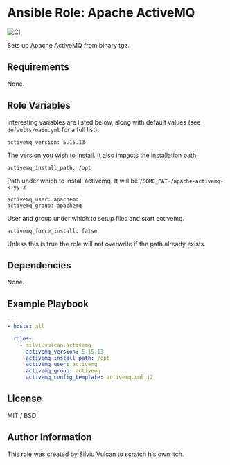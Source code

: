 # Ansible Role: Apache ActiveMQ

[![CI](https://github.com/silviuvulcan/ansible-role-activemq/workflows/CI/badge.svg?event=push)](https://github.com/silviuvulcan/ansible-role-activemq/actions?query=workflow%3ACI)

Sets up Apache ActiveMQ from binary tgz.

## Requirements

None.

## Role Variables

Interesting variables are listed below, along with default values (see `defaults/main.yml` for a full list):

    activemq_version: 5.15.13

The version you wish to install. It also impacts the installation path.

    activemq_install_path: /opt

Path under which to install activemq. It will be `/SOME_PATH/apache-activemq-x.yy.z`

    activemq_user: apachemq
    activemq_group: apachemq

User and group under which to setup files and start activemq.

    activemq_force_install: false

Unless this is true the role will not overwrite if the path already exists.

## Dependencies

None.

## Example Playbook

```yaml
---
- hosts: all

  roles:
    - silviuvulcan.activemq
      activemq_version: 5.15.13
      activemq_install_path: /opt
      activemq_user: activemq
      activemq_group: activemq
      activemq_config_template: activemq.xml.j2
```

## License

MIT / BSD


## Author Information

This role was created by Silviu Vulcan to scratch his own itch.
